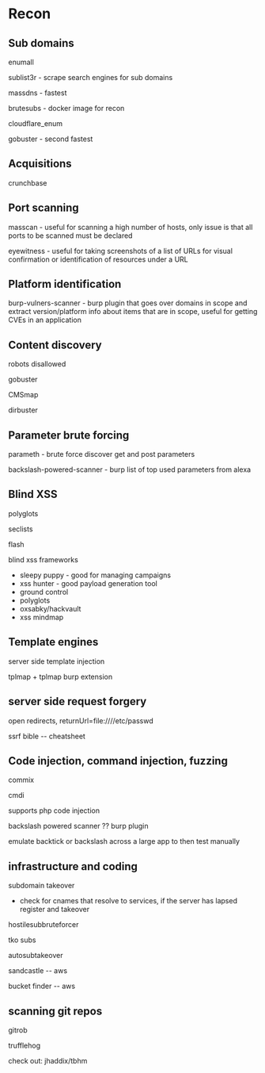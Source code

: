 # Recon

## Sub domains

enumall

sublist3r - scrape search engines for sub domains

massdns - fastest

brutesubs - docker image for recon

cloudflare_enum

gobuster - second fastest

## Acquisitions

crunchbase

## Port scanning

masscan - useful for scanning a high number of hosts, only issue is that all ports to be scanned must be declared

eyewitness - useful for taking screenshots of a list of URLs for visual confirmation or identification of resources under a URL

## Platform identification


burp-vulners-scanner - burp plugin that goes over domains in scope and extract version/platform info about items that are in scope, useful for getting CVEs in an application

## Content discovery

robots disallowed

gobuster

CMSmap

dirbuster

## Parameter brute forcing

parameth - brute force discover get and post parameters

backslash-powered-scanner - burp  list of top used parameters from alexa

## Blind XSS

polyglots

seclists

flash

blind xss frameworks

- sleepy puppy - good for managing campaigns
- xss hunter - good payload generation tool
- ground control
- polyglots
- oxsabky/hackvault
- xss mindmap

## Template engines

server side template injection

tplmap + tplmap burp extension

## server side request forgery

open redirects, returnUrl=file:////etc/passwd

ssrf bible -- cheatsheet

## Code injection, command injection, fuzzing

commix

cmdi

supports php code injection

backslash powered scanner ?? burp plugin

emulate backtick or backslash across a large app to then test manually

## infrastructure and coding

subdomain takeover

- check for cnames that resolve to services, if the server has lapsed register and takeover

hostilesubbruteforcer

tko subs

autosubtakeover

sandcastle -- aws

bucket finder -- aws

## scanning git repos

gitrob

trufflehog

check out: jhaddix/tbhm